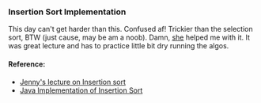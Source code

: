 ### Insertion Sort Implementation
This day can't get harder than this. Confused af! Trickier than the selection sort, BTW (just cause, may be am a noob). Damn, [she](https://www.youtube.com/watch?v=yCxV0kBpA6M) helped me with it. It was great lecture and has to practice little bit dry running the algos.

#### Reference:
- [Jenny's lecture on Insertion sort](https://www.youtube.com/watch?v=yCxV0kBpA6M)
- [Java Implementation of Insertion Sort](https://github.com/wannabemrrobot/becoming-leet/blob/main/courseworks/practical-data-structures-algorithms-in-java/eclipse-workspace/becoming-leet/src/algo/insertionsort/InsertionSort.java)